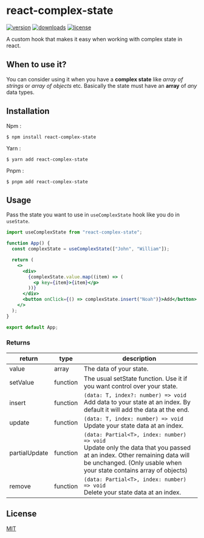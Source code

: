# react-complex-state

[![version](https://img.shields.io/npm/v/react-complex-state?style=flat-square)](https://www.npmjs.com/package/react-complex-state) [![downloads](https://img.shields.io/npm/dm/react-complex-state?style=flat-square)]() [![license](https://img.shields.io/npm/l/react-complex-state?style=flat-square)](http://opensource.org/licenses/MIT)

A custom hook that makes it easy when working with complex state in react.

## When to use it?

You can consider using it when you have a **complex state** like _array of strings_ or _array of objects_ etc. Basically the state must have an **array** of _any_ data types.

## Installation

Npm :

```
$ npm install react-complex-state
```

Yarn :

```
$ yarn add react-complex-state
```

Pnpm :

```
$ pnpm add react-complex-state
```

## Usage

Pass the state you want to use in `useComplexState` hook like you do in `useState`.

```jsx
import useComplexState from "react-complex-state";

function App() {
  const complexState = useComplexState(["John", "William"]);

  return (
    <>
      <div>
        {complexState.value.map((item) => (
          <p key={item}>{item}</p>
        ))}
      </div>
      <button onClick={() => complexState.insert("Noah")}>Add</button>
    </>
  );
}

export default App;
```

### Returns

| return        | type     | description                                                                                                                                                                                          |
| ------------- | -------- | ---------------------------------------------------------------------------------------------------------------------------------------------------------------------------------------------------- |
| value         | array    | The data of your state.                                                                                                                                                                              |
| setValue      | function | The usual setState function. Use it if you want control over your state.                                                                                                                             |
| insert        | function | `(data: T, index?: number) => void` <br /> Add data to your state at an index. By default it will add the data at the end.                                                                           |
| update        | function | `(data: T, index: number) => void` <br /> Update your state data at an index.                                                                                                                        |
| partialUpdate | function | `(data: Partial<T>, index: number) => void` <br /> Update only the data that you passed at an index. Other remaining data will be unchanged. (Only usable when your state contains array of objects) |
| remove        | function | `(data: Partial<T>, index: number) => void` <br /> Delete your state data at an index.                                                                                                               |

## License

[MIT](http://opensource.org/licenses/MIT)
